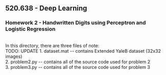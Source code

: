 ## 520.638 - Deep Learning
### Homework 2 - Handwritten Digits using Perceptron and Logistic Regression
<br>
In this directory, there are three files of note: <br>
TODO: UPDATE
1. dataset.mat  --  contains Extended YaleB dataset (32x32 images) <br>
2. problem2.py  --  contains all of the source code used for problem 2 <br>
3. problem3.py  --  contains all of the source code used for problem 3 <br>

